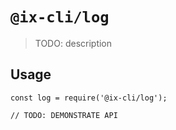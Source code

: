 # `@ix-cli/log`

> TODO: description

## Usage

```
const log = require('@ix-cli/log');

// TODO: DEMONSTRATE API
```
